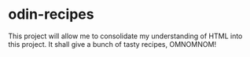 # odin-recipes

This project will allow me to consolidate my understanding of
HTML into this project. It shall give a bunch of tasty recipes, OMNOMNOM!

